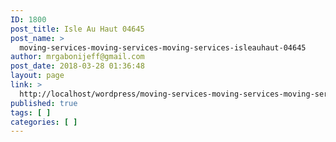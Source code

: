 ```yaml
---
ID: 1800
post_title: Isle Au Haut 04645
post_name: >
  moving-services-moving-services-moving-services-isleauhaut-04645
author: mrgabonijeff@gmail.com
post_date: 2018-03-28 01:36:48
layout: page
link: >
  http://localhost/wordpress/moving-services-moving-services-moving-services-isleauhaut-04645/
published: true
tags: [ ]
categories: [ ]
---
```

